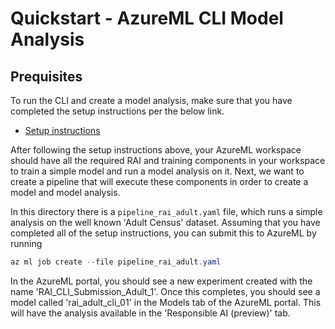 # Quickstart - AzureML CLI Model Analysis

## Prequisites
To run the CLI and create a model analysis, make sure that you have completed the setup instructions per the below link.

-  [Setup instructions](https://github.com/Azure/RAI-vNext-Preview#set-up)

After following the setup instructions above, your AzureML workspace should have all the required RAI and training components in your workspace to train a simple model and run a model analysis on it. Next, we want to create a pipeline that will execute these components in order to create a model and model analysis.

In this directory there is a `pipeline_rai_adult.yaml` file, which runs a simple analysis on the well known 'Adult Census' dataset.
Assuming that you have completed all of the setup instructions, you can submit this to AzureML by running
```powershell
az ml job create --file pipeline_rai_adult.yaml
```
In the AzureML portal, you should see a new experiment created with the name 'RAI_CLI_Submission_Adult_1'.
Once this completes, you should see a model called 'rai_adult_cli_01' in the Models tab of the AzureML portal.
This will have the analysis available in the 'Responsible AI (preview)' tab.